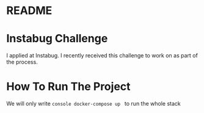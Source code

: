 # README

# Instabug Challenge

I applied at Instabug. I recently received this challenge to work on as part of the process.

# How To Run The Project

We will only write ```console docker-compose up ```  to run the whole stack 
